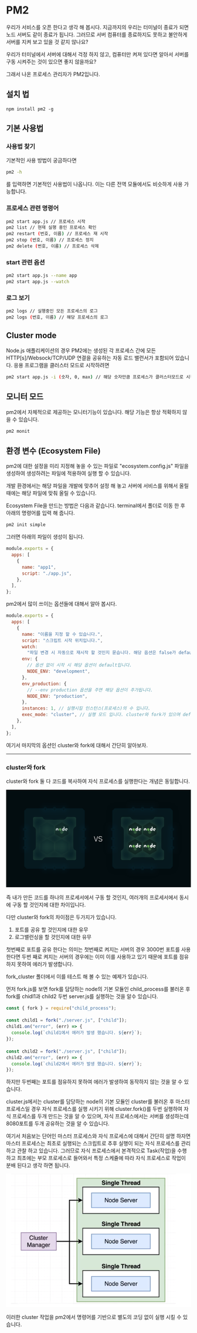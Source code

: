 # PM2

우리가 서비스를 오픈 한다고 생각 해 봅시다. 지금까지의 우리는 터미널이 종료가 되면 노드 서버도 같이 종료가 됩니다. 그러므로 서버 컴퓨터를 종료하지도 못하고 불안하게 서버를 지켜 보고 있을 것 같지 않나요?

우리가 터미널에서 서버에 대해서 걱정 하지 않고, 컴퓨터만 켜져 있다면 알아서 서버를 구동 시켜주는 것이 있으면 좋지 않을까요?

그래서 나온 프로세스 관리자가 PM2입니다.

## 설치 법

```npm
npm install pm2 -g
```

## 기본 사용법

### 사용법 찾기

기본적인 사용 방법이 궁금하다면

```bash
pm2 -h
```

를 입력하면 기본적인 사용법이 나옵니다. 이는 다른 전역 모듈에서도 비슷하게 사용 가능합니다.

### 프로세스 관련 명령어

```bash
pm2 start app.js // 프로세스 시작
pm2 list // 현재 실행 중인 프로세스 확인
pm2 restart (번호, 이름) // 프로세스 재 시작
pm2 stop (번호, 이름) // 프로세스 정지
pm2 delete (번호, 이름) // 프로세스 삭제
```

### start 관련 옵션

```bash
pm2 start app.js --name app
pm2 start app.js --watch
```

### 로그 보기

```bash
pm2 logs // 실행중인 모든 프로세스의 로그
pm2 logs (번호, 이름) // 해당 프로세스의 로그
```

## Cluster mode

Node.js 애플리케이션의 경우 PM2에는 생성된 각 프로세스 간에 모든 HTTP[s]/Websock/TCP/UDP 연결을 공유하는 자동 로드 밸런서가 포함되어 있습니다. 응용 프로그램을 클러스터 모드로 시작하려면

```bash
pm2 start app.js -i (숫자, 0, max) // 해당 숫자만큼 프로세스가 클러스터모드로 시작됩니다. 0과 max는 최대 수 만큼 됩니다.
```

## 모니터 모드

pm2에서 자체적으로 제공하는 모니터기능이 있습니다. 해당 기능은 항상 적확하지 않을 수 있습니다.

```bash
pm2 monit
```

## 환경 변수 (Ecosystem File)

pm2에 대한 설정을 미리 지정해 놓을 수 있는 파일로 "ecosystem.config.js" 파일을 생성하여 생성하려는 파일에 적용하여 실행 할 수 있습니다.

개발 환경에서는 해당 파일을 개발에 맞추어 설정 해 놓고 서버에 서비스를 위해서 올릴 때에는 해당 파일에 맞춰 올릴 수 있습니다.

Ecosystem File을 만드는 방법은 다음과 같습니다. terminal에서 폴더로 이동 한 후 아래의 명령어를 입력 해 줍니다.

```bash
pm2 init simple
```

그러면 아래의 파일이 생성이 됩니다.

```javascript
module.exports = {
  apps: [
    {
      name: "app1",
      script: "./app.js",
    },
  ],
};
```

pm2에서 많이 쓰이는 옵션들에 대해서 알아 봅시다.

```javascript
module.exports = {
  apps: [
    {
      name: "이름을 지정 할 수 있습니다.",
      script: "스크립트 시작 위치입니다.",
      watch:
        "파일 변경 시 자동으로 재시작 할 것인지 묻습니다. 해당 옵션은 false가 default입니다.",
      env: {
        // 옵션 없이 시작 시 해당 옵션이 default입니다.
        NODE_ENV: "development",
      },
      env_production: {
        // --env production 옵션을 주면 해당 옵션이 추가됩니다.
        NODE_ENV: "production",
      },
      instances: 1, // 실행시킬 인스턴스(프로세스)의 수 입니다.
      exec_mode: "cluster", // 실행 모드 입니다. cluster와 fork가 있으며 default는 fork입니다.
    },
  ],
};
```

여기서 마지막의 옵션인 cluster와 fork에 대해서 간단히 알아보자.

---

### cluster와 fork

cluster와 fork 둘 다 코드를 복사하여 자식 프로세스를 실행한다는 개념은 동일합니다.

![fork](./kTAowsL.png)

즉 내가 만든 코드를 하나의 프로세서에서 구동 할 것인지, 여러개의 프로세서에서 동시에 구동 할 것인지에 대한 차이입니다.

다만 cluster와 fork의 차이점은 두가지가 있습니다.

1. 포트를 공유 할 것인지에 대한 유무
2. 로그밸런싱을 할 것인지에 대한 유무

첫번째로 포트를 공유 한다는 의미는 첫번째로 켜지는 서버의 경우 3000번 포트를 사용 한다면 두번 째로 켜지는 서버의 경우에는 이미 이를 사용하고 있기 때문에 포트를 점유하지 못하여 에러가 발생합니다.

fork_cluster 폴더에서 이를 테스트 해 볼 수 있는 예제가 있습니다.

먼저 fork.js를 보면 fork를 담당하는 node의 기본 모듈인 child_process를 불러온 후 fork를 chidl1과 child2 두번 server.js를 실행하는 것을 알수 있습니다.

```javascript
const { fork } = require("child_process");

const child1 = fork("./server.js", ["child"]);
child1.on("error", (err) => {
  console.log(`child1에서 에러가 발생 했습니다. ${err}`);
});

const child2 = fork("./server.js", ["child"]);
child2.on("error", (err) => {
  console.log(`child2에서 에러가 발생 했습니다. ${err}`);
});
```

하지만 두번째는 포트를 점유하지 못하여 에러가 발생하여 동작하지 않는 것을 알 수 있습니다.

cluster.js에서는 cluster를 담당하는 node의 기본 모듈인 cluster를 불러온 후 마스터 프로세스일 경우 자식 프로세스를 실행 시키기 위해 cluster.fork()를 두번 실행하여 자식 프로세스를 두개 만드는 것을 알 수 있으며, 자식 프로세스에서는 서버를 생성하는데 8080포트를 두개 공유하는 것을 알 수 있습니다.

여기서 처음보는 단어인 마스터 프로세스와 자식 프로세스에 대해서 간단히 설명 하자면 마스터 프로세스는 최초로 실행되는 스크립트로 추후 실행이 되는 자식 프로세스를 관리하고 관찰 하고 있습니다. 그러므로 자식 프로세스에서 본격적으로 Task(작업)을 수행하고 최초에는 부모 프로세스로 들어와서 특정 스케쥴에 따라 자식 프로세스로 작업이 분배 된다고 생각 하면 됩니다.

![cluster](./cluster.png)

이러한 cluster 작업을 pm2에서 명령어를 기반으로 별도의 코딩 없이 실행 시킬 수 있습니다.
